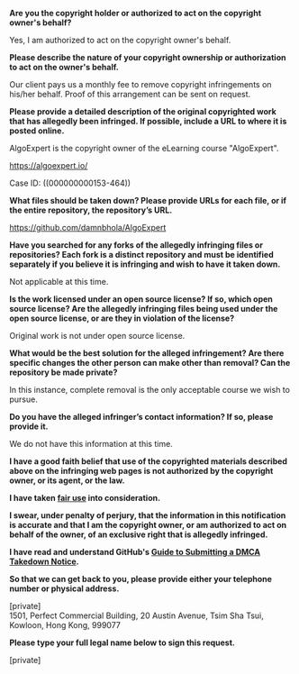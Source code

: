 **Are you the copyright holder or authorized to act on the copyright owner's behalf?**

Yes, I am authorized to act on the copyright owner's behalf.

**Please describe the nature of your copyright ownership or authorization to act on the owner's behalf.**

Our client pays us a monthly fee to remove copyright infringements on his/her behalf. Proof of this arrangement can be sent on request.

**Please provide a detailed description of the original copyrighted work that has allegedly been infringed. If possible, include a URL to where it is posted online.**

AlgoExpert is the copyright owner of the eLearning course "AlgoExpert".

https://algoexpert.io/

Case ID: ((000000000153-464))

**What files should be taken down? Please provide URLs for each file, or if the entire repository, the repository’s URL.**

https://github.com/damnbhola/AlgoExpert

**Have you searched for any forks of the allegedly infringing files or repositories? Each fork is a distinct repository and must be identified separately if you believe it is infringing and wish to have it taken down.**

Not applicable at this time.

**Is the work licensed under an open source license? If so, which open source license? Are the allegedly infringing files being used under the open source license, or are they in violation of the license?**

Original work is not under open source license.

**What would be the best solution for the alleged infringement? Are there specific changes the other person can make other than removal? Can the repository be made private?**

In this instance, complete removal is the only acceptable course we wish to pursue.

**Do you have the alleged infringer’s contact information? If so, please provide it.**

We do not have this information at this time.

**I have a good faith belief that use of the copyrighted materials described above on the infringing web pages is not authorized by the copyright owner, or its agent, or the law.**

**I have taken <a href="https://www.lumendatabase.org/topics/22">fair use</a> into consideration.**

**I swear, under penalty of perjury, that the information in this notification is accurate and that I am the copyright owner, or am authorized to act on behalf of the owner, of an exclusive right that is allegedly infringed.**

**I have read and understand GitHub's <a href="https://docs.github.com/articles/guide-to-submitting-a-dmca-takedown-notice/">Guide to Submitting a DMCA Takedown Notice</a>.**

**So that we can get back to you, please provide either your telephone number or physical address.**

[private]  
1501, Perfect Commercial Building, 20 Austin Avenue, Tsim Sha Tsui, Kowloon, Hong Kong, 999077

**Please type your full legal name below to sign this request.**

[private]  
